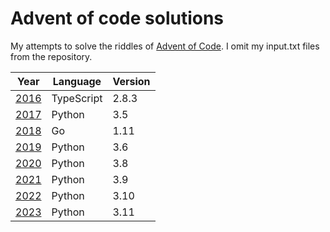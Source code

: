 # Advent of code solutions

My attempts to solve the riddles of [Advent of Code](http://adventofcode.com).
I omit my input.txt files from the repository.

| Year            | Language   | Version |
| ----------------| ---------- | ------- |
| [2016](./2016/) | TypeScript | 2.8.3   |
| [2017](./2017/) | Python     | 3.5     |
| [2018](./2018/) | Go         | 1.11    |
| [2019](./2019/) | Python     | 3.6     |
| [2020](./2020/) | Python     | 3.8     |
| [2021](./2021/) | Python     | 3.9     |
| [2022](./2022/) | Python     | 3.10    |
| [2023](./2023/) | Python     | 3.11    |
